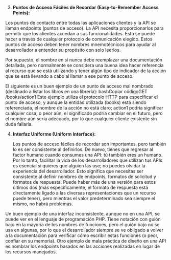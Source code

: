  3.  **Puntos de Acceso Fáciles de Recordar (Easy-to-Remember Access Points):**
    
   Los puntos de contacto entre todas las aplicaciones clientes y la API se llaman endpoints (puntos de acceso). La API necesita proporcionarlos para permitir que los clientes accedan a sus funcionalidades. Esto se puede hacer a través de cualquier protocolo de comunicación elegido. Estos puntos de acceso deben tener nombres mnemotécnicos para ayudar al desarrollador a entender su propósito con solo leerlos.

Por supuesto, el nombre en sí nunca debe reemplazar una documentación detallada, pero normalmente se considera una buena idea hacer referencia al recurso que se está utilizando y tener algún tipo de indicador de la acción que se está llevando a cabo al llamar a ese punto de acceso.

El siguiente es un buen ejemplo de un punto de acceso mal nombrado (destinado a listar los libros en una librería):
bashCopiar códigoGET /books/action1
Este ejemplo utiliza el protocolo HTTP para especificar el punto de acceso, y aunque la entidad utilizada (books) está siendo referenciada, el nombre de la acción no está claro; action1 podría significar cualquier cosa, o peor aún, el significado podría cambiar en el futuro, pero el nombre aún sería adecuado, por lo que cualquier cliente existente sin duda fallaría.




4. **Interfaz Uniforme (Uniform Interface):**
   
   
   Los puntos de acceso fáciles de recordar son importantes, pero también lo es ser consistente al definirlos. De nuevo, tienes que regresar al factor humano cuando consumes una API: tú también eres un humano. Por lo tanto, facilitar la vida de los desarrolladores que utilizan tus APIs es esencial si quieres que alguien las use; no puedes olvidar la experiencia del desarrollador. Esto significa que necesitas ser consistente al definir nombres de endpoints, formatos de solicitud y formatos de respuesta. Puede haber más de una versión para estos últimos dos (más específicamente, el formato de respuesta está directamente ligado a las diversas representaciones que un recurso puede tener), pero mientras el valor predeterminado sea siempre el mismo, no habrá problemas.

Un buen ejemplo de una interfaz inconsistente, aunque no en una API, se puede ver en el lenguaje de programación PHP. Tiene notación con guión bajo en la mayoría de los nombres de funciones, pero el guión bajo no se usa en algunas, por lo que el desarrollador siempre se ve obligado a volver a la documentación para verificar cómo escribir estas funciones (o peor, confiar en su memoria).
Otro ejemplo de mala práctica de diseño en una API es nombrar los endpoints basados en las acciones realizadas en lugar de los recursos manejados. 
